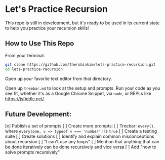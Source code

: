 # Let's Practice Recursion

This repo is still in development, but it's ready to be used in its current state to help you practice your recursion skills!

## How to Use This Repo

From your terminal:

```bash
git clone https://github.com/therobinkim/lets-practice-recursion.git
cd lets-practice-recursion
```

Open up your favorite text editor from that directory.

Open up `treebar.md` to look at the setup and prompts. Run your code as you see fit, whether it's as a Google Chrome Snippet, via `node`, or REPLs like https://jsfiddle.net/.

## Future Development:

[x] Publish a set of prompts
[ ] Create more prompts:
  [ ] Treebar: `every()`, where `every(one, v => typeof v === 'number')` is `true`
[ ] Create a testing suite
[ ] Create solutions
[ ] Identify and explain common misconceptions about recursion
  [ ] "I can't use any loops"
[ ] Mention that anything that can be done iteratively can be done recursively and vice versa
[ ] Add "how to solve prompts recursively"
